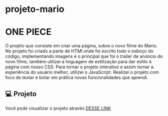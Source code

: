 # projeto-mario
# ONE PIECE
O projeto que consiste em criar uma página, sobre o novo filme do Mario.
No projeto foi criado a parte de HTMl onde foi escrito todo o esboço do código, implementando imagens e o principal que foi o trailer de anúncio do novo filme, também utilizei a linguagem de estilização para dar estilo à página com nosso CSS.
Para tornar o projeto interativo e assim tornar a experiência do usuário melhor, utilizei o JavaScript.
Realizei o projeto com foco de testar e botar em prática novas funcionalidades que aprendi.

## 💻 Projeto

Você pode visualizar o projeto através [DESSE LINK](https://joaovferrari.github.io/projeto-mario/)
